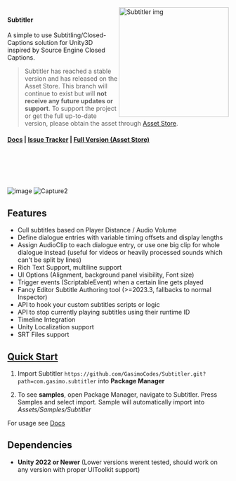 <img align="right" src="https://github.com/user-attachments/assets/f5efff1d-d151-42dc-a78f-31ec8d7fbd06" alt="Subtitler img" height="250"/>


#### Subtitler
 A simple to use Subtitling/Closed-Captions solution for Unity3D inspired by Source Engine Closed Captions. 
 > Subtitler has reached a stable version and has released on the Asset Store. This branch will continue to exist but will **not receive any future updates or support**. To support the project or get the full up-to-date version, please obtain the asset through [Asset Store](https://assetstore.unity.com/packages/tools/utilities/subtitler-closed-captions-toolkit-256323).

#### [Docs](https://gasimo.dev/Subtitler/manual/gettingstarted.html?tabs=newer) | [Issue Tracker](https://github.com/GasimoCodes/Subtitler-Public/issues) | [Full Version (Asset Store)](https://assetstore.unity.com/packages/tools/utilities/subtitler-closed-captions-toolkit-256323) 

<br>
<br>
<br>
<br>


![image](https://github.com/user-attachments/assets/a93e090a-3c04-4c05-a334-c8f998d59b0d)
![Capture2](https://github.com/GasimoCodes/Subtitler/assets/22917863/d1607038-3afd-45d1-968a-6507ebf08b3d)



## Features

- Cull subtitles based on Player Distance / Audio Volume
- Define dialogue entries with variable timing offsets and display lengths
- Assign AudioClip to each dialogue entry, or use one big clip for whole dialogue instead (useful for videos or heavily processed sounds which can't be split by lines)
- Rich Text Support, multiline support
- UI Options (Alignment, background panel visibility, Font size)
- Trigger events (ScriptableEvent) when a certain line gets played
- Fancy Editor Subtitle Authoring tool (>=2023.3, fallbacks to normal Inspector)
- API to hook your custom subtitles scripts or logic
- API to stop currently playing subtitles using their runtime ID
- Timeline Integration
- Unity Localization support
- SRT Files support


## [Quick Start](https://gasimocodes.github.io/Subtitler/manual/gettingstarted.html?tabs=newer)

1. Import Subtitler `https://github.com/GasimoCodes/Subtitler.git?path=com.gasimo.subtitler` into **Package Manager** 
  
2. To see **samples**, open Package Manager, navigate to Subtitler. Press Samples and select import. Sample will automatically import into *Assets/Samples/Subtitler*

For usage see [Docs](https://gasimo.dev/Subtitler/manual/gettingstarted.html?tabs=newer)


## Dependencies
- **Unity 2022 or Newer** (Lower versions werent tested, should work on any version with proper UIToolkit support)
